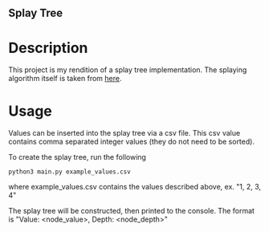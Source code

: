 ## Splay Tree

# Description
This project is my rendition of a splay tree implementation. The splaying algorithm itself is taken from [here](https://en.wikipedia.org/wiki/Splay_tree). 

# Usage
Values can be inserted into the splay tree via a csv file. This csv value contains comma separated integer values (they do not need to be sorted).

To create the splay tree, run the following

```python3 main.py example_values.csv```

where example_values.csv contains the values described above, ex. "1, 2, 3, 4"

The splay tree will be constructed, then printed to the console. The format is "Value: <node_value>, Depth: <node_depth>"
